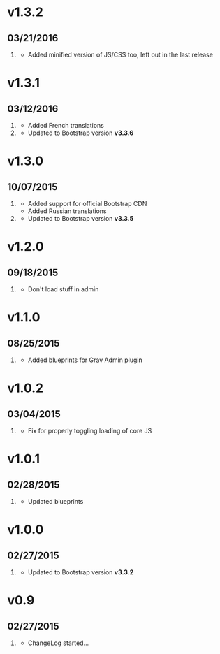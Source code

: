 # v1.3.2
## 03/21/2016

1. [](#bugfix)
    * Added minified version of JS/CSS too, left out in the last release

# v1.3.1
## 03/12/2016

1. [](#new)
    * Added French translations
1. [](#improved)
    * Updated to Bootstrap version **v3.3.6**

# v1.3.0
## 10/07/2015

1. [](#new)
    * Added support for official Bootstrap CDN
    * Added Russian translations
1. [](#improved)
    * Updated to Bootstrap version **v3.3.5**

# v1.2.0
## 09/18/2015

1. [](#improved)
    * Don't load stuff in admin

# v1.1.0
## 08/25/2015

1. [](#improved)
    * Added blueprints for Grav Admin plugin

# v1.0.2
## 03/04/2015

1. [](#bugfix)
    * Fix for properly toggling loading of core JS

# v1.0.1
## 02/28/2015

1. [](#improved)
    * Updated blueprints

# v1.0.0
## 02/27/2015

1. [](#improved)
    * Updated to Bootstrap version **v3.3.2**

# v0.9
## 02/27/2015

1. [](#new)
    * ChangeLog started...

